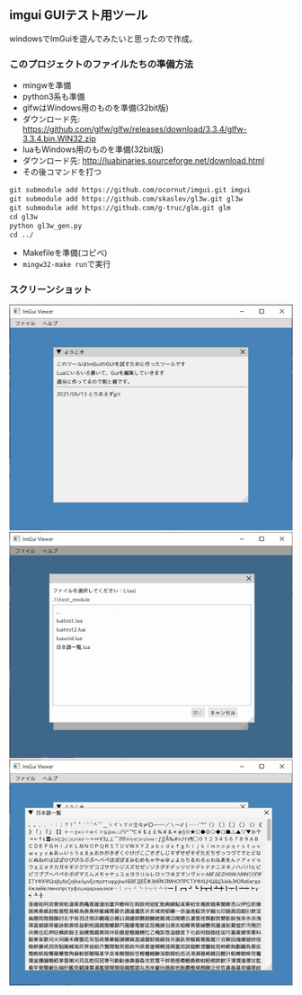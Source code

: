## imgui GUIテスト用ツール
windowsでImGuiを遊んでみたいと思ったので作成。
### このプロジェクトのファイルたちの準備方法
- mingwを準備
- python3系も準備
- glfwはWindows用のものを準備(32bit版)
- ダウンロード先: https://github.com/glfw/glfw/releases/download/3.3.4/glfw-3.3.4.bin.WIN32.zip
- luaもWindows用のものを準備(32bit版)
- ダウンロード先: http://luabinaries.sourceforge.net/download.html
- その後コマンドを打つ
```
git submodule add https://github.com/ocornut/imgui.git imgui
git submodule add https://github.com/skaslev/gl3w.git gl3w
git submodule add https://github.com/g-truc/glm.git glm
cd gl3w
python gl3w_gen.py
cd ../
```
- Makefileを準備(コピペ)
- `mingw32-make run`で実行
### スクリーンショット
![Alt text](png/photo.png)
![Alt text](png/photo2.png)
![Alt text](png/photo3.png)
